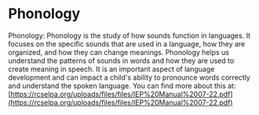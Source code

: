 # Phonology
Phonology: Phonology is the study of how sounds function in languages. It focuses on the specific sounds that are used in a language, how they are organized, and how they can change meanings. Phonology helps us understand the patterns of sounds in words and how they are used to create meaning in speech. It is an important aspect of language development and can impact a child's ability to pronounce words correctly and understand the spoken language.
You can find more about this at: [https://rcselpa.org/uploads/files/files/IEP%20Manual%2007-22.pdf](https://rcselpa.org/uploads/files/files/IEP%20Manual%2007-22.pdf)
